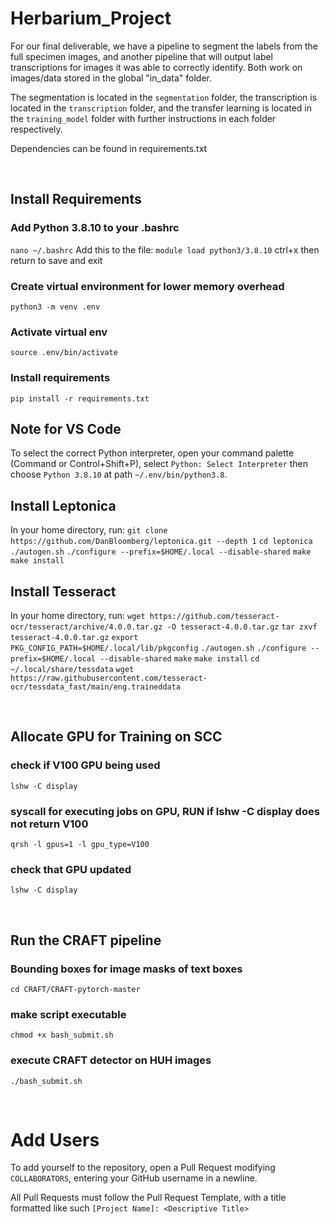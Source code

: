 # Herbarium_Project

For our final deliverable, we have a pipeline to segment the labels from the full specimen images, and another pipeline that will output label transcriptions
for images it was able to correctly identify. Both work on images/data stored in the global "in_data" folder. 

The segmentation is located in the `segmentation` folder, the transcription is located in the `transcription` folder, and the transfer learning is located in the `training_model` folder with further instructions in each
folder respectively. 

Dependencies can be found in requirements.txt

<br />

## Install Requirements
### Add Python 3.8.10 to your .bashrc
`nano ~/.bashrc`
Add this to the file: `module load python3/3.8.10`
ctrl+x then return to save and exit
### Create virtual environment for lower memory overhead
`python3 -m venv .env`
### Activate virtual env
`source .env/bin/activate`
### Install requirements
`pip install -r requirements.txt`

## Note for VS Code
To select the correct Python interpreter, open your command palette (Command or Control+Shift+P), select `Python: Select Interpreter` then choose `Python 3.8.10` at path `~/.env/bin/python3.8`.

## Install Leptonica
In your home directory, run:
`git clone https://github.com/DanBloomberg/leptonica.git --depth 1`
`cd leptonica`
`./autogen.sh`
`./configure --prefix=$HOME/.local --disable-shared`
`make`
`make install`

## Install Tesseract
In your home directory, run:
`wget https://github.com/tesseract-ocr/tesseract/archive/4.0.0.tar.gz -O tesseract-4.0.0.tar.gz`
`tar zxvf tesseract-4.0.0.tar.gz`
`export PKG_CONFIG_PATH=$HOME/.local/lib/pkgconfig`
`./autogen.sh`
`./configure --prefix=$HOME/.local --disable-shared`
`make`
`make install`
`cd ~/.local/share/tessdata`
`wget https://raw.githubusercontent.com/tesseract-ocr/tessdata_fast/main/eng.traineddata`

<br />

## Allocate GPU for Training on SCC
### check if V100 GPU being used
`lshw -C display`
### syscall for executing jobs on GPU, RUN if lshw -C display does not return V100
`qrsh -l gpus=1 -l gpu_type=V100`
### check that GPU updated
`lshw -C display`

<br/>

## Run the CRAFT pipeline
### Bounding boxes for image masks of text boxes
`cd CRAFT/CRAFT-pytorch-master`
### make script executable
`chmod +x bash_submit.sh`
### execute CRAFT detector on HUH images
`./bash_submit.sh`

<br/>

# Add Users
To add yourself to the repository, open a Pull Request modifying `COLLABORATORS`, entering your GitHub username in a newline.

All Pull Requests must follow the Pull Request Template, with a title formatted like such `[Project Name]: <Descriptive Title>`
